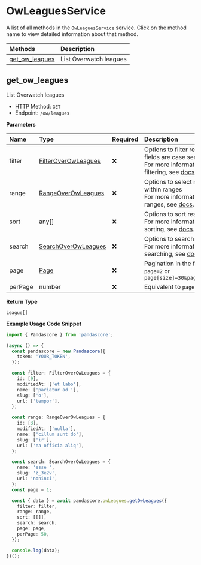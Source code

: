 # OwLeaguesService

A list of all methods in the `OwLeaguesService` service. Click on the method name to view detailed information about that method.

| Methods                           | Description            |
| :-------------------------------- | :--------------------- |
| [get_ow_leagues](#get_ow_leagues) | List Overwatch leagues |

## get_ow_leagues

List Overwatch leagues

- HTTP Method: `GET`
- Endpoint: `/ow/leagues`

**Parameters**

| Name    | Type                                                    | Required | Description                                                                                                                                         |
| :------ | :------------------------------------------------------ | :------- | :-------------------------------------------------------------------------------------------------------------------------------------------------- |
| filter  | [FilterOverOwLeagues](../models/FilterOverOwLeagues.md) | ❌       | Options to filter results. String fields are case sensitive <br/>For more information on filtering, see [docs](/docs/filtering-and-sorting#filter). |
| range   | [RangeOverOwLeagues](../models/RangeOverOwLeagues.md)   | ❌       | Options to select results within ranges <br/>For more information on ranges, see [docs](/docs/filtering-and-sorting#range).                         |
| sort    | any[]                                                   | ❌       | Options to sort results <br/>For more information on sorting, see [docs](/docs/filtering-and-sorting#sort).                                         |
| search  | [SearchOverOwLeagues](../models/SearchOverOwLeagues.md) | ❌       | Options to search results <br/>For more information on searching, see [docs](/docs/filtering-and-sorting#search).                                   |
| page    | [Page](../models/Page.md)                               | ❌       | Pagination in the form of `page=2` or `page[size]=30&page[number]=2`                                                                                |
| perPage | number                                                  | ❌       | Equivalent to `page[size]`                                                                                                                          |

**Return Type**

`League[]`

**Example Usage Code Snippet**

```typescript
import { Pandascore } from 'pandascore';

(async () => {
  const pandascore = new Pandascore({
    token: 'YOUR_TOKEN',
  });

  const filter: FilterOverOwLeagues = {
    id: [9],
    modifiedAt: ['et labo'],
    name: ['pariatur ad '],
    slug: ['o'],
    url: ['tempor'],
  };

  const range: RangeOverOwLeagues = {
    id: [3],
    modifiedAt: ['nulla'],
    name: ['cillum sunt do'],
    slug: ['ir'],
    url: ['ea officia aliq'],
  };

  const search: SearchOverOwLeagues = {
    name: 'esse ',
    slug: 'z_3e2v',
    url: 'noninci',
  };
  const page = 1;

  const { data } = await pandascore.owLeagues.getOwLeagues({
    filter: filter,
    range: range,
    sort: [[]],
    search: search,
    page: page,
    perPage: 50,
  });

  console.log(data);
})();
```
